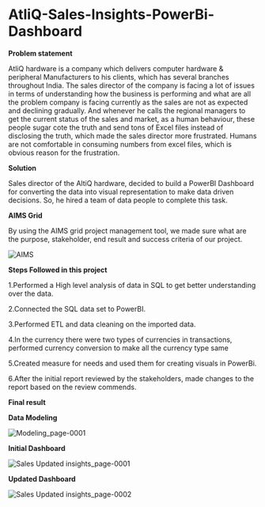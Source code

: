 # AtliQ-Sales-Insights-PowerBi-Dashboard

**Problem statement**

AtliQ hardware is a company which delivers computer hardware & peripheral Manufacturers to his clients, which has several branches throughout India. The sales director of the company is facing a lot of issues in terms of understanding how the business is performing and what are all the problem company is facing currently as the sales are not as expected and declining gradually. And whenever he calls the regional managers to get the current status of the sales and market, as a human behaviour, these people sugar cote the truth and send tons of Excel files instead of disclosing the truth, which made the sales director more frustrated. Humans are not comfortable in consuming numbers from excel files, which is obvious reason for the frustration.

**Solution**

Sales director of the AltiQ hardware, decided to build a PowerBI Dashboard for converting the data into visual representation to make data driven decisions. So, he hired a team of data people to complete this task.

**AIMS Grid**

By using the AIMS grid project management tool, we made sure what are the purpose, stakeholder, end result and success criteria of our project.

![AIMS](https://github.com/user-attachments/assets/b5e08368-2a50-4f49-9e74-55933c0f42d9)


**Steps Followed in this project**

1.Performed a High level analysis of data in SQL to get better understanding over the data.

2.Connected the SQL data set to PowerBI.

3.Performed ETL and data cleaning on the imported data.

4.In the currency there were two types of currencies in transactions, performed currency conversion to make all the currency type same

5.Created measure for needs and used them for creating visuals in PowerBi.

6.After the initial report reviewed by the stakeholders, made changes to the report based on the review commends.

**Final result**

**Data Modeling**

![Modeling_page-0001](https://github.com/user-attachments/assets/cc7d40bd-25f7-4ceb-9ea3-ad64422bffaa)



**Initial Dashboard**

![Sales Updated insights_page-0001](https://github.com/user-attachments/assets/ae686514-f027-49b7-890c-ac3f718228b8)


**Updated Dashboard**

![Sales Updated insights_page-0002](https://github.com/user-attachments/assets/a7933f02-00f9-4653-80c9-1bc2f9252467)


